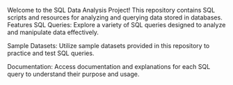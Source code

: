Welcome to the SQL Data Analysis Project! This repository contains SQL scripts and resources for analyzing and querying data stored in databases. 
Features
SQL Queries: Explore a variety of SQL queries designed to analyze and manipulate data effectively.

Sample Datasets: Utilize sample datasets provided in this repository to practice and test SQL queries.

Documentation: Access documentation and explanations for each SQL query to understand their purpose and usage.
